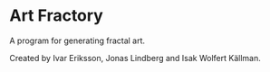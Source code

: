 # Art Fractory
A program for generating fractal art.

Created by Ivar Eriksson, Jonas Lindberg and Isak Wolfert Källman.
